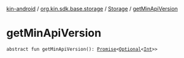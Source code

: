 [kin-android](../../index.md) / [org.kin.sdk.base.storage](../index.md) / [Storage](index.md) / [getMinApiVersion](./get-min-api-version.md)

# getMinApiVersion

`abstract fun getMinApiVersion(): `[`Promise`](../../org.kin.sdk.base.tools/-promise/index.md)`<`[`Optional`](../../org.kin.sdk.base.tools/-optional/index.md)`<`[`Int`](https://kotlinlang.org/api/latest/jvm/stdlib/kotlin/-int/index.html)`>>`